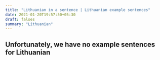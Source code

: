 ```yaml
---
title: "Lithuanian in a sentence | Lithuanian example sentences"
date: 2021-01-20T19:57:50+05:30
draft: falses
summary: "Lithuanian"
---
```

## Unfortunately, we have no example sentences for Lithuanian                 
